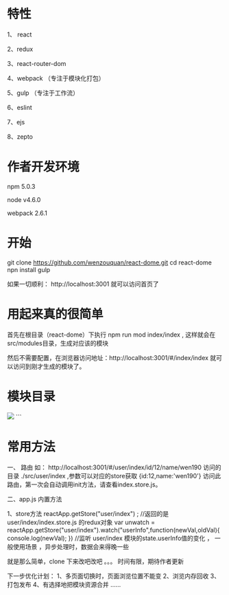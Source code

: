 # 特性
1、 react 

2、redux 

3、react-router-dom  

4、webpack （专注于模块化打包）

5、gulp （专注于工作流）

6、eslint

7、ejs

8、zepto


# 作者开发环境
npm 5.0.3

node v4.6.0

webpack 2.6.1


# 开始
git clone https://github.com/wenzouquan/react-dome.git
cd react-dome
npn install
gulp

如果一切顺利： http://localhost:3001 就可以访问首页了


# 用起来真的很简单
首先在根目录（react-dome）下执行 npm run mod index/index , 这样就会在 src/modules目录，生成对应该的模块

然后不需要配置，在浏览器访问地址：http://localhost:3001/#/index/index 就可以访问到刚才生成的模块了。


# 模块目录

<img src="https://static.oschina.net/uploads/space/2017/0628/222955_oHIk_1160364.png" >
```

# 常用方法
一、 路由 
如： http://localhost:3001/#/user/index/id/12/name/wen190  访问的目录 ./src/user/index ,参数可以对应的store获取 {id:12,name:'wen190'} 
访问此路由，第一次会自动调用init方法，请查看index.store.js。

二、app.js 内置方法

1、store方法
reactApp.getStore("user/index") ; //返回的是 user/index/index.store.js 的redux对象
var unwatch = reactApp.getStore("user/index").watch("userInfo",function(newVal,oldVal){
	console.log(newVal);
}) //监听 user/index 模块的state.userInfo值的变化  ， 一般使用场景 ，异步处理时，数据会来得晚一些



就是那么简单，clone 下来改吧改吧 。。。 时间有限，期待作者更新

下一步优化计划：
1、多页面切换时，页面浏览位置不能变
2、浏览内存回收
3、打包发布
4、有选择地把模块资源合并
......












